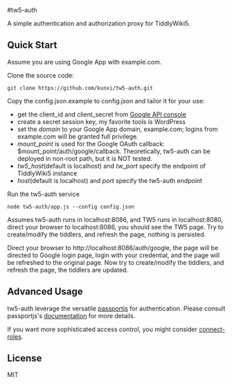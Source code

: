 #tw5-auth

A simple authentication and authorization proxy for TiddlyWiki5.

## Quick Start

Assume you are using Google App with example.com.

Clone the source code:

    git clone https://github.com/kunxi/tw5-auth.git

Copy the config.json.example to config.json and tailor it for your use:

- get the client\_id and client\_secret from [Google API console](http://code.google.com/api/console)
- create a secret session key, my favorite tools is WordPress
- set the _domain_ to your Google App domain, example.com; logins from example.com will be granted full privilege.
- _mount_point_ is used for the Google OAuth callback: $mount_point/auth/google/callback.
Theoretically, tw5-auth can be deployed in non-root path, but it is NOT tested.
- _tw5_host_(default is localhost) and _tw_port_ specify the endpoint of TiddlyWiki5 instance
- _host_(default is localhost) and _port_ specify the tw5-auth endpoint

Run the tw5-auth service

    node tw5-auth/app.js --config config.json

Assumes tw5-auth runs in localhost:8086, and TW5 runs in localhost:8080, direct your browser
to localhost:8086, you should see the TW5 page. Try to create/modify the tiddlers, and refresh
the page, nothing is persisted.

Direct your browser to http://localhost:8086/auth/google, the page will be directed to Google
login page, login with your credential, and the page will be refreshed to the original page.
Now try to create/modify the tiddlers, and refresh the page, the tiddlers are updated.

## Advanced Usage

tw5-auth leverage the versatile [passportjs](http://www.passportjs.org) for authentication.
Please consult passportjs's [documentation](http://www.passportjs.org/doc) for more details.

If you want more sophisticated access control, you might consider
[connect-roles](https://github.com/ForbesLindesay/connect-roles).

## License
MIT
